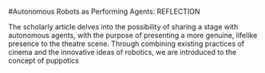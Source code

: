 #Autonomous Robots as Performing Agents: REFLECTION

The scholarly article delves into the possibility of sharing a stage with autonomous agents, with the purpose of presenting a more genuine, lifelike presence to the theatre scene. Through combining existing practices of cinema and the innovative ideas of robotics, we are introduced to the concept of puppotics


